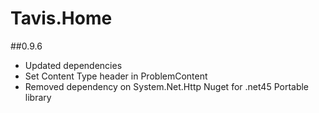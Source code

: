 # Tavis.Home #

##0.9.6
- Updated dependencies
- Set Content Type header in ProblemContent
- Removed dependency on System.Net.Http Nuget for .net45 Portable library
